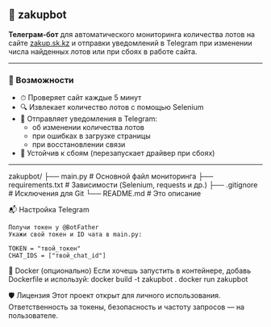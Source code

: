 ## 🛒 zakupbot

**Телеграм-бот** для автоматического мониторинга количества лотов на сайте [zakup.sk.kz](https://zakup.sk.kz) и отправки уведомлений в Telegram при изменении числа найденных лотов или при сбоях в работе сайта.

---

### 🚀 Возможности

- ⏱ Проверяет сайт каждые 5 минут
- 🔍 Извлекает количество лотов с помощью Selenium
- 📲 Отправляет уведомления в Telegram:
  - об изменении количества лотов
  - при ошибках в загрузке страницы
  - при восстановлении связи
- 🧠 Устойчив к сбоям (перезапускает драйвер при сбоях)

---

zakupbot/
├── main.py             # Основной файл мониторинга
├── requirements.txt    # Зависимости (Selenium, requests и др.)
├── .gitignore          # Исключения для Git
└── README.md           # Это описание

📬 Настройка Telegram

	Получи токен у @BotFather
	Укажи свой токен и ID чата в main.py:

	TOKEN = "твой_токен"
	CHAT_IDS = ["твой_chat_id"]


🐳 Docker (опционально)
Если хочешь запустить в контейнере, добавь Dockerfile и используй:
	docker build -t zakupbot .
	docker run zakupbot


🛡️ Лицензия
Этот проект открыт для личного использования. Ответственность за токены, безопасность и частоту запросов — на пользователе.

